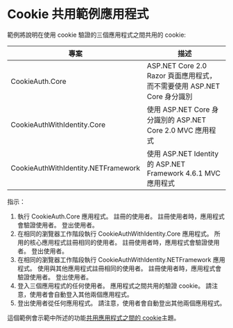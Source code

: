 # <a name="cookie-sharing-sample-app"></a>Cookie 共用範例應用程式

範例將說明在使用 cookie 驗證的三個應用程式之間共用的 cookie:

| 專案                             | 描述 |
| ----------------------------------- | ----------- |
| CookieAuth.Core                     | ASP.NET Core 2.0 Razor 頁面應用程式，而不需要使用 ASP.NET Core 身分識別 |
| CookieAuthWithIdentity.Core         | 使用 ASP.NET Core 身分識別的 ASP.NET Core 2.0 MVC 應用程式 |
| CookieAuthWithIdentity.NETFramework | 使用 ASP.NET Identity 的 ASP.NET Framework 4.6.1 MVC 應用程式 |

指示：

1. 執行 CookieAuth.Core 應用程式。 註冊的使用者。 註冊使用者時，應用程式會驗證使用者。 登出使用者。
1. 在相同的瀏覽器工作階段執行 CookieAuthWithIdentity.Core 應用程式。 所用的核心應用程式註冊相同的使用者。 註冊使用者時，應用程式會驗證使用者。 登出使用者。
1. 在相同的瀏覽器工作階段執行 CookieAuthWithIdentity.NETFramework 應用程式。 使用與其他應用程式註冊相同的使用者。 註冊使用者時，應用程式會驗證使用者。 登出使用者。
1. 登入三個應用程式的任何使用者。 應用程式之間共用的驗證 cookie。 請注意，使用者會自動登入其他兩個應用程式。
1. 登出使用者從任何應用程式。 請注意，使用者會自動登出其他兩個應用程式。

這個範例會示範中所述的功能[共用應用程式之間的 cookie](https://docs.microsoft.com/aspnet/core/security/cookie-sharing)主題。
